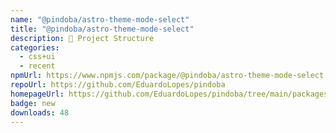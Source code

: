 ```yaml
---
name: "@pindoba/astro-theme-mode-select"
title: "@pindoba/astro-theme-mode-select"
description: 🚀 Project Structure
categories:
  - css+ui
  - recent
npmUrl: https://www.npmjs.com/package/@pindoba/astro-theme-mode-select
repoUrl: https://github.com/EduardoLopes/pindoba
homepageUrl: https://github.com/EduardoLopes/pindoba/tree/main/packages/blocks/astro/theme-mode-select#README.md
badge: new
downloads: 48
---
```

